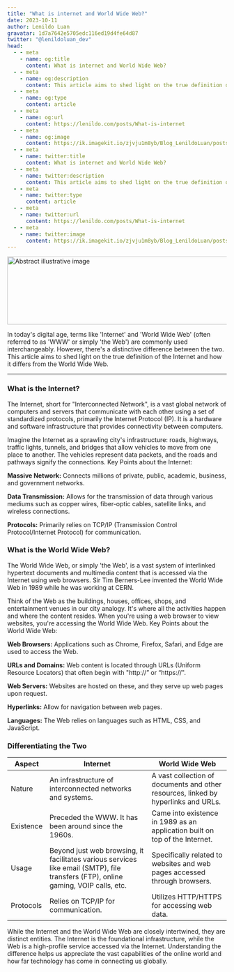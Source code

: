 ```yaml
---
title: "What is internet and World Wide Web?"
date: 2023-10-11
author: Lenildo Luan
gravatar: 1d7a7642e5705edc116ed19d4fe64d87
twitter: "@lenildoluan_dev"
head:
  - - meta
    - name: og:title
      content: What is internet and World Wide Web?
  - - meta
    - name: og:description
      content: This article aims to shed light on the true definition of the Internet and how it differs from the World Wide Web.
  - - meta
    - name: og:type
      content: article
  - - meta
    - name: og:url
      content: https://lenildo.com/posts/What-is-internet
  - - meta
    - name: og:image
      content: https://ik.imagekit.io/zjvju1m8yb/Blog_LenildoLuan/posts/How%20the%20Internet%20Works:%20A%20Comprehensive%20Guide/II.%20The%20Basic%20Concept:%20What%20is%20the%20Internet_/luan_cables_in_the_style_of_detailed_pen_and_ink_sketches_minim_eb3b86db-e755-4f41-97cb-2d87b6382dd4-removebg-preview_D4QqQTKsw.png?updatedAt=1697060336088
  - - meta
    - name: twitter:title
      content: What is internet and World Wide Web?
  - - meta
    - name: twitter:description
      content: This article aims to shed light on the true definition of the Internet and how it differs from the World Wide Web.
  - - meta
    - name: twitter:type
      content: article
  - - meta
    - name: twitter:url
      content: https://lenildo.com/posts/What-is-internet
  - - meta
    - name: twitter:image
      content: https://ik.imagekit.io/zjvju1m8yb/Blog_LenildoLuan/posts/How%20the%20Internet%20Works:%20A%20Comprehensive%20Guide/II.%20The%20Basic%20Concept:%20What%20is%20the%20Internet_/luan_cables_in_the_style_of_detailed_pen_and_ink_sketches_minim_eb3b86db-e755-4f41-97cb-2d87b6382dd4-removebg-preview_D4QqQTKsw.png?updatedAt=1697060336088
---
```


<img src="https://ik.imagekit.io/zjvju1m8yb/Blog_LenildoLuan/posts/How%20the%20Internet%20Works:%20A%20Comprehensive%20Guide/II.%20The%20Basic%20Concept:%20What%20is%20the%20Internet_/luan_cables_in_the_style_of_detailed_pen_and_ink_sketches_minim_eb3b86db-e755-4f41-97cb-2d87b6382dd4-removebg-preview_D4QqQTKsw.png?updatedAt=1697060336088" class="img-banner" alt="Abstract illustrative image" width="768" height="156" />

In today's digital age, terms like 'Internet' and 'World Wide Web' (often referred to as 'WWW' or simply 'the Web') are commonly used interchangeably. However, there's a distinctive difference between the two. This article aims to shed light on the true definition of the Internet and how it differs from the World Wide Web.

---

### What is the Internet?

The Internet, short for "Interconnected Network", is a vast global network of computers and servers that communicate with each other using a set of standardized protocols, primarily the Internet Protocol (IP). It is a hardware and software infrastructure that provides connectivity between computers.

Imagine the Internet as a sprawling city's infrastructure: roads, highways, traffic lights, tunnels, and bridges that allow vehicles to move from one place to another. The vehicles represent data packets, and the roads and pathways signify the connections.
Key Points about the Internet:

**Massive Network:** Connects millions of private, public, academic, business, and government networks.

**Data Transmission:** Allows for the transmission of data through various mediums such as copper wires, fiber-optic cables, satellite links, and wireless connections.

**Protocols:** Primarily relies on TCP/IP (Transmission Control Protocol/Internet Protocol) for communication.

### What is the World Wide Web?

The World Wide Web, or simply 'the Web', is a vast system of interlinked hypertext documents and multimedia content that is accessed via the Internet using web browsers. Sir Tim Berners-Lee invented the World Wide Web in 1989 while he was working at CERN.

Think of the Web as the buildings, houses, offices, shops, and entertainment venues in our city analogy. It's where all the activities happen and where the content resides. When you're using a web browser to view websites, you're accessing the World Wide Web.
Key Points about the World Wide Web:

**Web Browsers:** Applications such as Chrome, Firefox, Safari, and Edge are used to access the Web.

**URLs and Domains:** Web content is located through URLs (Uniform Resource Locators) that often begin with "http://” or “https://".

**Web Servers:** Websites are hosted on these, and they serve up web pages upon request.

**Hyperlinks:** Allow for navigation between web pages.

**Languages:** The Web relies on languages such as HTML, CSS, and JavaScript.

### Differentiating the Two

| Aspect    | Internet                                                                                                  | World Wide Web                                                                  |
|-----------|-----------------------------------------------------------------------------------------------------------|---------------------------------------------------------------------------------|
| Nature    | An infrastructure of interconnected networks and systems.                                                 | A vast collection of documents and other resources, linked by hyperlinks and URLs. |
| Existence | Preceded the WWW. It has been around since the 1960s.                                                     | Came into existence in 1989 as an application built on top of the Internet.       |
| Usage     | Beyond just web browsing, it facilitates various services like email (SMTP), file transfers (FTP), online gaming, VOIP calls, etc. | Specifically related to websites and web pages accessed through browsers.        |
| Protocols | Relies on TCP/IP for communication.                                                                       | Utilizes HTTP/HTTPS for accessing web data.                                      |


While the Internet and the World Wide Web are closely intertwined, they are distinct entities. The Internet is the foundational infrastructure, while the Web is a high-profile service accessed via the Internet. Understanding the difference helps us appreciate the vast capabilities of the online world and how far technology has come in connecting us globally.